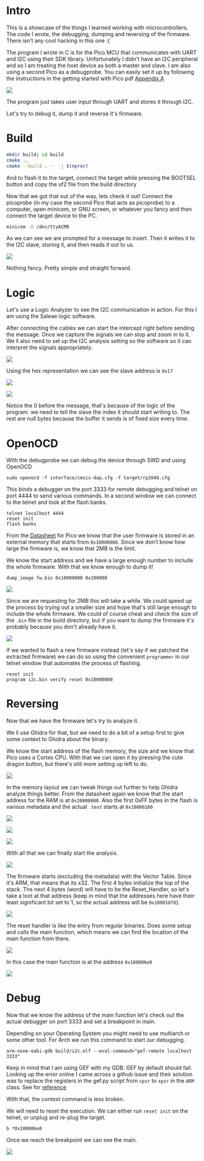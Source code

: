 # Intro 
This is a showcase of the things I learned working with microcontrollers. The code I wrote, the debugging, dumping and reversing of the firmware. There isn't any cool hacking in this one :(

The program I wrote in C is for the Pico MCU that communicates with UART and I2C using their SDK library. Unfortunately I didn't have an I2C peripheral and so I am treating the host device as both a master and slave.
I am also using a second Pico as a debugprobe. You can easily set it up by following the instructions in the getting started with Pico pdf [Appendix A](https://datasheets.raspberrypi.com/pico/getting-started-with-pico.pdf )

![](attachments/20241226122633.png)

The program just takes user input through UART and stores it through I2C.

Let's try to debug it, dump it and reverse it's firmware.

# Build
```bash
mkdir build; cd build
cmake ..
cmake --build . -- -j $(nproc)
```
And to flash it to the target, connect the target while pressing the BOOTSEL button and copy the uf2 file from the build directory

Now that we got that out of the way, lets check it out!
Connect the picoprobe (in my case the second Pico that acts as picoprobe) to a computer, open minicom, or GNU screen, or whatever you fancy and then connect the target device to the PC.
``` bash
minicom -D /dev/ttyACM0
```

As we can see we are prompted for a message to insert. Then it writes it to the I2C slave, storing it, and then reads it out to us.

![](attachments/20241225171212.png)

Nothing fancy. Pretty simple and straight forward.

# Logic
Let's use a Logic Analyzer to see the I2C communication in action.
For this I am using the Saleae logic software.

After connecting the cables we can start the intercept right before sending the message.
Once we capture the signals we can stop and zoom in to it. We ll also need to set up the I2C analysis setting so the software so it can interpret the signals appropriately.

![](attachments/20241225214035.png)

Using the hex representation we can see the slave address is `0x17`

![](attachments/20241225215153.png)

![](attachments/20241225215119.png)

Notice the 0 before the message, that's because of the logic of the program. we need to tell the slave the index it should start writing to. The rest are null bytes because the buffer it sends is of fixed size every time.

# OpenOCD
With the debugprobe we can debug the device through SWD and using OpenOCD
```
sudo openocd -f interface/cmsis-dap.cfg -f target/rp2040.cfg
```
This binds a debugger on the port 3333 for remote debugging and telnet on port 4444 to send various commands.
In a second window we can connect to the telnet and look at the flash banks.
```
telnet localhost 4444
reset init
flash banks
```

From the [Datasheet](https://datasheets.raspberrypi.com/rp2040/rp2040-datasheet.pdf) for Pico we know that the user firmware is stored in an external memory that starts from `0x10000000`. Since we don't know how large the firmware is, we know that 2MB is the limit.

We know the start address and we have a large enough number to include the whole firmware. With that we know enough to dump it!
```
dump_image fw.bin 0x10000000 0x200000
```

![](attachments/20241225170443.png)

Since we are requesting for 2MB this will take a while. We could speed up the process by trying out a smaller size and hope that's still large enough to include the whole firmware.
We could of course cheat and check the size of the `.bin` file in the build directory, but if you want to dump the firmware it's probably because you don't already have it.

![](attachments/20241225172331.png)

If we wanted to flash a new firmware instead (let's say if we patched the extracted firmware) we can do so using the convenient `programmer` in our telnet window that automates the process of flashing.

```
reset init
program i2c.bin verify reset 0x10000000
```

# Reversing
Now that we have the firmware let's try to analyze it.

We ll use Ghidra for that, but we need to do a bit of a setup first to give some context to Ghidra about the binary.

We know the start address of the flash memory, the size and we know that Pico uses a Cortex CPU. With that we can open it by pressing the cute dragon button, but there's still more setting up left to do. 

![](attachments/20241225190252.png)

In the memory layout we can tweak things out further to help Ghidra analyze things better.
From the datasheet again we know that the start address for the RAM is at `0x20000000`.
Also the first 0xFF bytes in the flash is various metadata and the actual `.text` starts at `0x10000100`

![](attachments/20241225190544.png)

![](attachments/20241225190621.png)

![](attachments/20241225190701.png)

With all that we can finally start the analysis.

![](attachments/20241225171057.png)

The firmware starts (excluding the metadata) with the Vector Table. 
Since it's ARM, that means that its x32.
The first 4 bytes initialize the top of the stack.
The next 4 bytes (word) will have to be the Reset_Handler, so let's take a loot at that address (keep in mind that the addresses here have their least significant bit set to 1, so the actual address will be `0x100010f6`).

![](attachments/20241225190730.png)

The reset handler is like the entry from regular binaries. Does some setup and calls the main function, which means we can find the location of the main function from there.

![](attachments/20241225190815.png)


In this case the main function is at the address `0x100006e0`

![](attachments/20241225190846.png)

# Debug
Now that we know the address of the main function let's check out the actual debugger on port 3333 and set a breakpoint in main.

Depending on your Operating System you might need to use multiarch or some other tool. For Arch we run this command to start our debugging.
```
arm-none-eabi-gdb build/i2c.elf --eval-command="gef-remote localhost 3333"
```

Keep in mind that I am using GEF with my GDB. GEF by default should fail.
Looking up the error online I came across a github issue and their solution was to replace the registers in the gef.py script from `cpsr` to `xpsr` in the `ARM` class. See for [reference](https://github.com/hugsy/gef/issues/320 )

With that, the context command is less broken.

We will need to reset the execution. We can either run `reset init` on the telnet, or unplug and re-plug the target.

```
b *0x100006e0
```

Once we reach the breakpoint we can see the main.

![](attachments/20241225172245.png)

